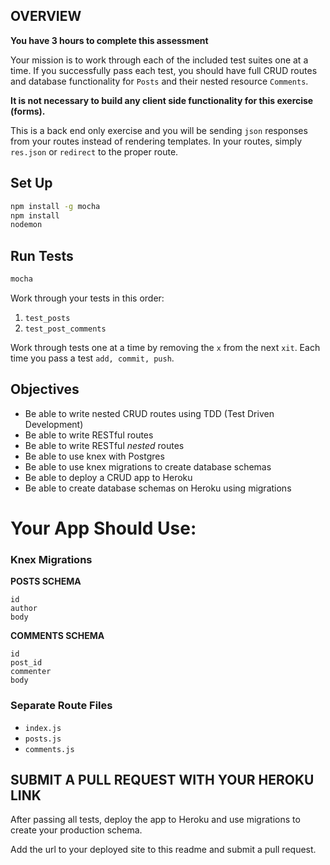 ## OVERVIEW

__You have 3 hours to complete this assessment__

Your mission is to work through each of the included test suites one at a time. If you successfully pass each test, you should have full CRUD routes and database functionality for `Posts` and their nested resource `Comments`.

__It is not necessary to build any client side functionality for this exercise (forms).__

This is a back end only exercise and you will be sending `json` responses from your routes instead of rendering templates. In your routes, simply `res.json` or `redirect` to the proper route.

## Set Up

```sh
npm install -g mocha
npm install
nodemon
```

## Run Tests

```sh
mocha
```

Work through your tests in this order:

1. `test_posts`
1. `test_post_comments`

Work through tests one at a time by removing the `x` from the next `xit`. Each time you pass a test `add, commit, push`.

## Objectives

* Be able to write nested CRUD routes using TDD (Test Driven Development)
* Be able to write RESTful routes
* Be able to write RESTful _nested_ routes
* Be able to use knex with Postgres
* Be able to use knex migrations to create database schemas
* Be able to deploy a CRUD app to Heroku
* Be able to create database schemas on Heroku using migrations

# Your App Should Use:

### Knex Migrations

__POSTS SCHEMA__

```
id
author
body
```
__COMMENTS SCHEMA__

```
id
post_id
commenter
body
```

### Separate Route Files

* `index.js`
* `posts.js`
* `comments.js`

## SUBMIT A PULL REQUEST WITH YOUR HEROKU LINK

After passing all tests, deploy the app to Heroku and use migrations to create your production schema.

Add the url to your deployed site to this readme and submit a pull request.